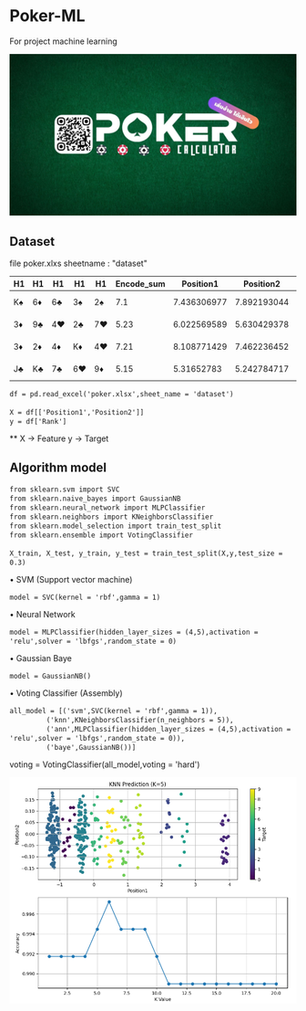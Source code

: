 # Poker-ML
 For project machine learning

 <img src="ui/Calculator.jpg" alt="Alt text" title="Optional title">

## Dataset
 file poker.xlxs sheetname : "dataset"

 H1 | H1 | H1 | H1 | H1 | Encode_sum | Position1 | Position2 | Rank |
----- | ----- | ----- | ----- | ----- | ----- | ----- | ----- | ----- |
K♠ | 6♦ | 6♣ | 3♠ | 2♠ | 7.1 | 7.436306977 | 7.892193044 | One pair |
3♦ | 9♣ | 4♥ | 2♣ | 7♥ | 5.23 | 6.022569589 | 5.630429378 | High card |
3♦ | 2♦ | 4♦ | K♦ | 4♥ | 7.21 | 8.108771429 | 7.462236452 | One pair |
J♣ | K♣ | 7♣ | 6♥ | 9♦ | 5.15 | 5.31652783 | 5.242784717 | High card |

	df = pd.read_excel('poker.xlsx',sheet_name = 'dataset')
	
	X = df[['Position1','Position2']]
	y = df['Rank']

**
 X -> Feature
 y -> Target

## Algorithm model

	from sklearn.svm import SVC
	from sklearn.naive_bayes import GaussianNB
	from sklearn.neural_network import MLPClassifier
	from sklearn.neighbors import KNeighborsClassifier
	from sklearn.model_selection import train_test_split
	from sklearn.ensemble import VotingClassifier
	
	X_train, X_test, y_train, y_test = train_test_split(X,y,test_size = 0.3)

•	SVM (Support vector machine)

	model = SVC(kernel = 'rbf',gamma = 1)

•	Neural Network

	model = MLPClassifier(hidden_layer_sizes = (4,5),activation = 'relu',solver = 'lbfgs',random_state = 0)

•	Gaussian Baye

	model = GaussianNB()

•	Voting Classifier (Assembly)

	all_model = [('svm',SVC(kernel = 'rbf',gamma = 1)),
			 ('knn',KNeighborsClassifier(n_neighbors = 5)),
			 ('ann',MLPClassifier(hidden_layer_sizes = (4,5),activation = 'relu',solver = 'lbfgs',random_state = 0)),
			 ('baye',GaussianNB())]

voting = VotingClassifier(all_model,voting = 'hard')

<img src="ui/knn.png" alt="Alt text" title="Optional title">

